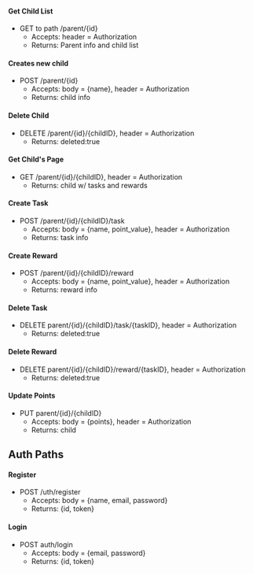 #### Get Child List
  * GET to path /parent/{id}
    * Accepts: header = Authorization
    * Returns: Parent info and child list
#### Creates new child
  * POST /parent/{id}
    * Accepts: body = {name}, header = Authorization
    * Returns: child info
#### Delete Child
  * DELETE /parent/{id}/{childID}, header = Authorization
    * Returns: deleted:true
#### Get Child's Page
  * GET /parent/{id}/{childID}, header = Authorization
    * Returns: child w/ tasks and rewards
#### Create Task
  * POST /parent/{id}/{childID}/task
    * Accepts: body = {name, point_value}, header = Authorization
    * Returns: task info
#### Create Reward
  * POST /parent/{id}/{childID}/reward
    * Accepts: body = {name, point_value}, header = Authorization
    * Returns: reward info
#### Delete Task
  * DELETE parent/{id}/{childID}/task/{taskID}, header = Authorization
    * Returns: deleted:true
#### Delete Reward
  * DELETE parent/{id}/{childID}/reward/{taskID}, header = Authorization
    * Returns: deleted:true
#### Update Points
  * PUT parent/{id}/{childID}
    * Accepts: body = {points}, header = Authorization
    * Returns: child

## Auth Paths

#### Register
  * POST /uth/register
    * Accepts: body = {name, email, password}
    * Returns: {id, token}

#### Login
  * POST auth/login
    * Accepts: body = {email, password}
    * Returns: {id, token}
